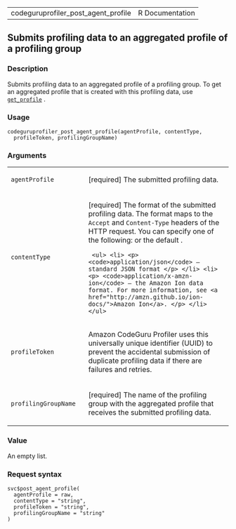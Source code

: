 <table style="width: 100%;">
<tbody>
<tr class="odd">
<td>codeguruprofiler_post_agent_profile</td>
<td style="text-align: right;">R Documentation</td>
</tr>
</tbody>
</table>

## Submits profiling data to an aggregated profile of a profiling group

### Description

Submits profiling data to an aggregated profile of a profiling group. To
get an aggregated profile that is created with this profiling data, use
[`get_profile`](https://docs.aws.amazon.com/codeguru/latest/profiler-api/API_GetProfile.html)
.

### Usage

    codeguruprofiler_post_agent_profile(agentProfile, contentType,
      profileToken, profilingGroupName)

### Arguments

<table>
<colgroup>
<col style="width: 35%" />
<col style="width: 65%" />
</colgroup>
<tbody>
<tr class="odd">
<td><code
id="codeguruprofiler_post_agent_profile_:_agentProfile">agentProfile</code></td>
<td><p>[required] The submitted profiling data.</p></td>
</tr>
<tr class="even">
<td><code
id="codeguruprofiler_post_agent_profile_:_contentType">contentType</code></td>
<td><p>[required] The format of the submitted profiling data. The format
maps to the <code>Accept</code> and <code>Content-Type</code> headers of
the HTTP request. You can specify one of the following: or the default
.</p>
<div class="sourceCode">
<pre><code> &lt;ul&gt; &lt;li&gt; &lt;p&gt; &lt;code&gt;application/json&lt;/code&gt; — standard JSON format &lt;/p&gt; &lt;/li&gt; &lt;li&gt; &lt;p&gt; &lt;code&gt;application/x-amzn-ion&lt;/code&gt; — the Amazon Ion data format. For more information, see &lt;a href=&quot;http://amzn.github.io/ion-docs/&quot;&gt;Amazon Ion&lt;/a&gt;. &lt;/p&gt; &lt;/li&gt; &lt;/ul&gt;</code></pre>
</div></td>
</tr>
<tr class="odd">
<td><code
id="codeguruprofiler_post_agent_profile_:_profileToken">profileToken</code></td>
<td><p>Amazon CodeGuru Profiler uses this universally unique identifier
(UUID) to prevent the accidental submission of duplicate profiling data
if there are failures and retries.</p></td>
</tr>
<tr class="even">
<td><code
id="codeguruprofiler_post_agent_profile_:_profilingGroupName">profilingGroupName</code></td>
<td><p>[required] The name of the profiling group with the aggregated
profile that receives the submitted profiling data.</p></td>
</tr>
</tbody>
</table>

### Value

An empty list.

### Request syntax

    svc$post_agent_profile(
      agentProfile = raw,
      contentType = "string",
      profileToken = "string",
      profilingGroupName = "string"
    )
